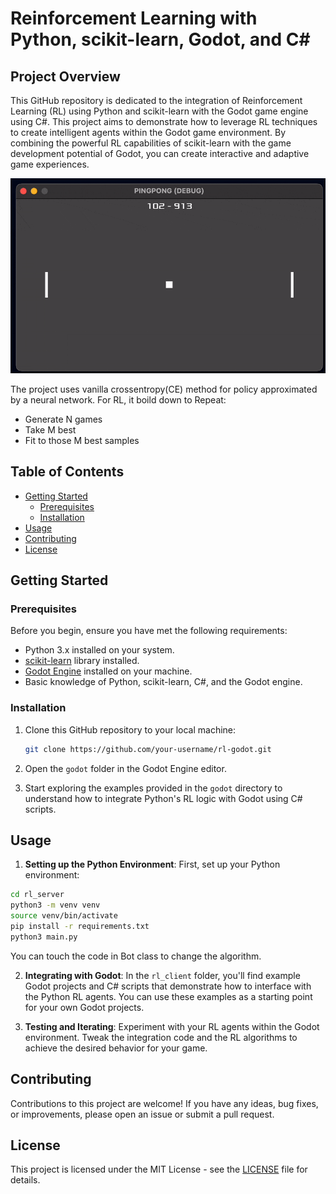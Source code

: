 # Reinforcement Learning with Python, scikit-learn, Godot, and C#

## Project Overview

This GitHub repository is dedicated to the integration of Reinforcement Learning (RL) using Python and scikit-learn with the Godot game engine using C#. This project aims to demonstrate how to leverage RL techniques to create intelligent agents within the Godot game environment. By combining the powerful RL capabilities of scikit-learn with the game development potential of Godot, you can create interactive and adaptive game experiences.

![project info](img/GifPong.gif)

The project uses vanilla crossentropy(CE) method for policy approximated by a neural network. For RL, it boild down to Repeat:

* Generate N games
* Take M best
* Fit to those M best samples

## Table of Contents

- [Getting Started](#getting-started)
  - [Prerequisites](#prerequisites)
  - [Installation](#installation)
- [Usage](#usage)
- [Contributing](#contributing)
- [License](#license)

## Getting Started

### Prerequisites

Before you begin, ensure you have met the following requirements:

- Python 3.x installed on your system.
- [scikit-learn](https://scikit-learn.org/stable/install.html) library installed.
- [Godot Engine](https://godotengine.org/) installed on your machine.
- Basic knowledge of Python, scikit-learn, C#, and the Godot engine.

### Installation

1. Clone this GitHub repository to your local machine:

   ```bash
   git clone https://github.com/your-username/rl-godot.git
   ```

2. Open the `godot` folder in the Godot Engine editor.

3. Start exploring the examples provided in the `godot` directory to understand how to integrate Python's RL logic with Godot using C# scripts.

## Usage

1. **Setting up the Python Environment**: First, set up your Python environment:
```bash
cd rl_server
python3 -m venv venv
source venv/bin/activate
pip install -r requirements.txt
python3 main.py
```
You can touch the code in Bot class to change the algorithm. 

2. **Integrating with Godot**: In the `rl_client` folder, you'll find example Godot projects and C# scripts that demonstrate how to interface with the Python RL agents. You can use these examples as a starting point for your own Godot projects.

3. **Testing and Iterating**: Experiment with your RL agents within the Godot environment. Tweak the integration code and the RL algorithms to achieve the desired behavior for your game.

## Contributing

Contributions to this project are welcome! If you have any ideas, bug fixes, or improvements, please open an issue or submit a pull request.

## License

This project is licensed under the MIT License - see the [LICENSE](LICENSE) file for details.